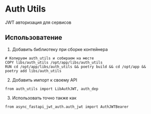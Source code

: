 # Auth Utils

JWT авторизация для сервисов

## Использоватение
1. Добавить библиотеку при сборке контейнера
```
# Копируем auth_utils и собираем на месте
COPY libs/auth_utils /opt/app/libs/auth_utils
RUN cd /opt/app/libs/auth_utils && poetry build && cd /opt/app && poetry add libs/auth_utils
```
2. Добавить импорт к своему API
```
from auth_utils import LibAuthJWT, auth_dep
```
3. Использовать точно также как
```
from async_fastapi_jwt_auth.auth_jwt import AuthJWTBearer
```
